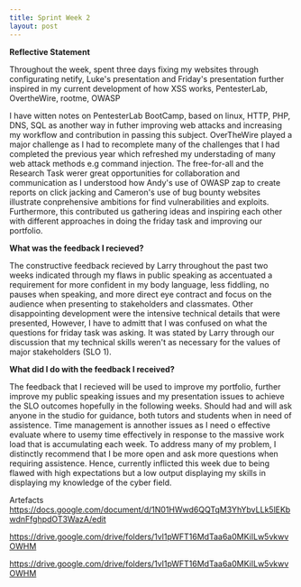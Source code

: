 ```yaml
---
title: Sprint Week 2 
layout: post
---
```


**Reflective Statement** 

Throughout the week, spent three days fixing my websites through configurating netify, Luke's presentation and Friday's presentation further inspired in my current development of how XSS works, PentesterLab, OvertheWire, rootme, OWASP

I have witten notes on PentesterLab BootCamp, based on linux, HTTP, PHP, DNS, SQL as another way in futher improving web attacks and increasing my workflow and contribution in passing this subject. OverTheWire played a major challenge as I had to recomplete many of the challenges that I had completed the previous year which refreshed my understading of many web attack methods e.g command injection. The free-for-all and the Research Task werer great opportunities for collaboration and communication as I understood how Andy's use of OWASP zap to create reports on click jacking and Cameron's use of bug bounty websites illustrate conprehensive ambitions for find vulnerabilities and exploits. Furthermore, this contributed us gathering ideas and inspiring each other with different approaches in doing the friday task and improving our portfolio. 

**What was the feedback I recieved?**

The constructive feedback recieved by Larry throughout the past two weeks indicated through my flaws in public speaking as accentuated a requirement for more confident in my body language, less fiddling, no pauses when speaking, and more direct eye contract and focus on the audience when presenting to stakeholders and classmates. Other disappointing development were the intensive technical details that were presented, However, I have to admitt that I was confused on what the questions for friday task was asking. It was stated by Larry through our discussion that my technical skills weren't as necessary for the values of major stakeholders (SLO 1).

**What did I do with the feedback I received?**

The feedback that I recieved will be used to improve my portfolio, further improve my public speaking issues and my presentation issues to achieve the SLO outcomes hopefully in the following weeks. Should had and will ask anyone in the studio for guidance, both tutors and students when in need of assistence. Time management is annother issues as I need o effective evaluate where to usemy time effectively in response to the massive work load that is accumulating each week. To address many of my problem, I distinctly recommend that I be more open and ask more questions when requiring assistence.
Hence, currently inflicted this week due to being flawed with high expectations but a low output displaying my skills in displaying my knowledge of the cyber field.

Artefacts
https://docs.google.com/document/d/1N01HWwd6QQTqM3YhYbvLLk5lEKbwdnFfghpdOT3WazA/edit

https://drive.google.com/drive/folders/1vl1pWFT16MdTaa6a0MKiILw5vkwvOWHM

https://drive.google.com/drive/folders/1vl1pWFT16MdTaa6a0MKiILw5vkwvOWHM



